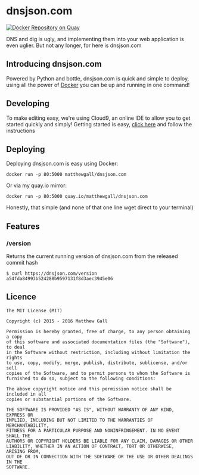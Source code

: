# dnsjson.com

[![Docker Repository on Quay](https://quay.io/repository/matthewgall/dnsjson.com/status "Docker Repository on Quay")](https://quay.io/repository/matthewgall/dnsjson.com)

DNS and dig is ugly, and implementing them into your web application is even uglier. But not any longer, for here is dnsjson.com

## Introducing dnsjson.com
Powered by Python and bottle, dnsjson.com is quick and simple to deploy, using all the power of [Docker](https://docker.io) you can be up and running in one command!

## Developing
To make editing easy, we're using Cloud9, an online IDE to allow you to get started quickly and simply! Getting started is easy, [click here](https://ide.c9.io/matthewgall/dnsjson) and follow the instructions

## Deploying
Deploying dnsjson.com is easy using Docker:

    docker run -p 80:5000 matthewgall/dnsjson.com

Or via my quay.io mirror:

    docker run -p 80:5000 quay.io/matthewgall/dnsjson.com

Honestly, that simple (and none of that one line wget direct to your terminal)

## Features

### /version
Returns the current running version of dnsjson.com from the released commit hash

    $ curl https://dnsjson.com/version
    a54fda84993b524288b9597131f8d3aec3945e06


## Licence

    The MIT License (MIT)

    Copyright (c) 2015 - 2016 Matthew Gall

    Permission is hereby granted, free of charge, to any person obtaining a copy
    of this software and associated documentation files (the "Software"), to deal
    in the Software without restriction, including without limitation the rights
    to use, copy, modify, merge, publish, distribute, sublicense, and/or sell
    copies of the Software, and to permit persons to whom the Software is
    furnished to do so, subject to the following conditions:

    The above copyright notice and this permission notice shall be included in all
    copies or substantial portions of the Software.

    THE SOFTWARE IS PROVIDED "AS IS", WITHOUT WARRANTY OF ANY KIND, EXPRESS OR
    IMPLIED, INCLUDING BUT NOT LIMITED TO THE WARRANTIES OF MERCHANTABILITY,
    FITNESS FOR A PARTICULAR PURPOSE AND NONINFRINGEMENT. IN NO EVENT SHALL THE
    AUTHORS OR COPYRIGHT HOLDERS BE LIABLE FOR ANY CLAIM, DAMAGES OR OTHER
    LIABILITY, WHETHER IN AN ACTION OF CONTRACT, TORT OR OTHERWISE, ARISING FROM,
    OUT OF OR IN CONNECTION WITH THE SOFTWARE OR THE USE OR OTHER DEALINGS IN THE
    SOFTWARE.